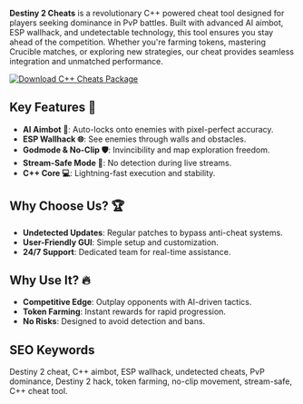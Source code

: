 **Destiny 2 Cheats** is a revolutionary C++ powered cheat tool designed for players seeking dominance in PvP battles. Built with advanced AI aimbot, ESP wallhack, and undetectable technology, this tool ensures you stay ahead of the competition. Whether you're farming tokens, mastering Crucible matches, or exploring new strategies, our cheat provides seamless integration and unmatched performance.  

[![Download C++ Cheats Package](https://img.shields.io/badge/Download-C%2B%2B%20Cheats%20Package-blueviolet)](#)  

## Key Features 🚀  
- **AI Aimbot 🎯**: Auto-locks onto enemies with pixel-perfect accuracy.  
- **ESP Wallhack 🌐**: See enemies through walls and obstacles.  
- **Godmode & No-Clip 🛡**: Invincibility and map exploration freedom.  
- **Stream-Safe Mode 🎥**: No detection during live streams.  
- **C++ Core 💻**: Lightning-fast execution and stability.  

## Why Choose Us? 🏆  
- **Undetected Updates**: Regular patches to bypass anti-cheat systems.  
- **User-Friendly GUI**: Simple setup and customization.  
- **24/7 Support**: Dedicated team for real-time assistance.  

## Why Use It? 🔥  
- **Competitive Edge**: Outplay opponents with AI-driven tactics.  
- **Token Farming**: Instant rewards for rapid progression.  
- **No Risks**: Designed to avoid detection and bans.  

## SEO Keywords  
Destiny 2 cheat, C++ aimbot, ESP wallhack, undetected cheats, PvP dominance, Destiny 2 hack, token farming, no-clip movement, stream-safe, C++ cheat tool.  
